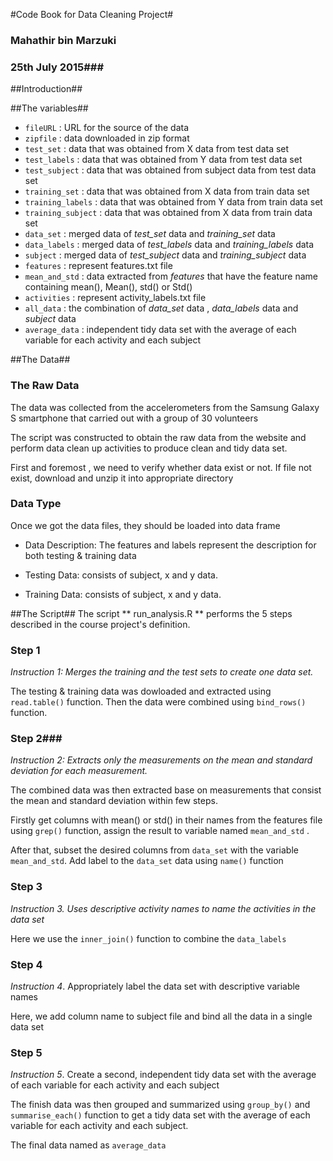 
#Code Book for Data Cleaning Project#
### Mahathir bin Marzuki ###
### 25th July 2015###
##Introduction##

##The variables##
* `fileURL` : URL for the source of the data
* `zipfile` : data downloaded in zip format
* `test_set` : data that was obtained from X data from test data set
* `test_labels` : data that was obtained from Y data from test data set
* `test_subject` : data that was obtained from subject data from test data set
* `training_set` : data that was obtained from X data from train data set
* `training_labels` : data that was obtained from Y data from train data set
* `training_subject` : data that was obtained from X data from train data set
* `data_set` : merged data of _test_set_  data and _training_set_ data 
* `data_labels` : merged data of _test_labels_  data and _training_labels_ data 
* `subject` : merged data of _test_subject_  data and _training_subject_ data 
* `features` : represent features.txt file
* `mean_and_std` : data extracted from _features_ that have the feature name containing mean(), Mean(), std() or Std() 
* `activities` : represent activity_labels.txt file
* `all_data` : the combination of _data_set_  data , _data_labels_ data and _subject_ data
* `average_data` :  independent tidy data set with the average of each variable for each activity and each subject

##The Data##
### The Raw Data ###
The data was collected from the accelerometers from the Samsung Galaxy S smartphone that carried out with a group of 30 volunteers

The script was constructed to obtain the raw data from the website and perform data clean up activities to produce clean and tidy data set.

First and foremost , we need to verify whether data exist or not. If file not exist, download and unzip it into appropriate directory

### Data Type ###
Once we got the data files, they should be loaded into data frame

* Data Description:
The features and labels represent the description for both testing & training data

* Testing Data:
consists of subject, x  and y data.
* Training Data:
consists of subject, x  and y data.

##The Script##
The script ** run_analysis.R ** performs the 5 steps described in the course project's definition.
### Step 1 ###
_Instruction 1: Merges the training and the test sets to create one data set._ 

The testing & training data was dowloaded and extracted using `read.table()` function. Then the data were combined using `bind_rows()` function.
### Step 2###
_Instruction 2: Extracts only the measurements on the mean and standard deviation for each measurement._

The combined data was then extracted base on measurements that consist the mean and standard deviation within few steps. 

Firstly get columns with mean() or std() in their names from the features file using `grep()` function, assign the result to variable named `mean_and_std` . 

After that, subset the desired columns from `data_set` with the variable `mean_and_std`. Add label to the `data_set` data using `name()` function
### Step 3 ###
_Instruction 3. Uses descriptive activity names to name the activities in the data set_

Here we use the `inner_join()` function to combine the `data_labels`
 ### Step 4 ###
_Instruction 4_. Appropriately label the data set with descriptive variable names

Here, we  add column name to subject file and bind all the data in a single data set
 ### Step 5 ###
_Instruction 5_.  Create a second, independent tidy data set with the average of each variable for each activity and each subject

The finish data was then grouped and summarized using `group_by()` and `summarise_each()` function to get a tidy data set with the average of each variable for each activity and each subject.

The final data named as `average_data`

